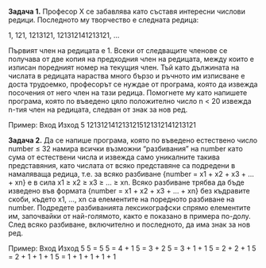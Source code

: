 **Задача 1.** Професор Х се забавлява като съставя интересни числови редици. Последното му творчество е следната редица:

1, 121, 1213121, 121312141213121, …

Първият член на редицата е 1. Всеки от следващите членове се получава от две копия на предходния член на редицата, между които е изписан поредният номер на текущия член. Тъй като дължината на числата в редицата нараства много бързо и ръчното им изписване е доста трудоемко, професорът се нуждае от програма, която да извежда посочения от него член на тази редица. Помогнете му като напишете програма, която по въведено цяло положително число n < 20 извежда n-тия член на редицата, следван от знак за нов ред.

Пример:
Вход	Изход
5	1213121412131215121312141213121


**Задача 2.** Да се напише програма, която по въведено естествено число number ≤ 32 намира всички възможни “разбивания” на number като сума от естествени числа и извежда само уникалните такива представяния, като числата от всяко представяне са подредени в намаляваща редица, т.е. за всяко разбиване {number = x1 + x2 + x3 + … + xn} е в сила x1 ≥ x2 ≥ x3 ≥ … ≥ xn. Всяко разбиване трябва да бъде изведено във формата {number = x1 + x2 + x3 + … + xn} без къдравите скоби, където x1, …, xn са елементите на поредното разбиване на number. Подредете разбиванията лексикографски спрямо елементите им, започвайки от най-голямото, както е показано в примера по-долу. След всяко разбиване, включително и последното, да има знак за нов ред.

Пример:
Вход	Изход
5	5 = 5
5 = 4 + 1
5 = 3 + 2
5 = 3 + 1 + 1
5 = 2 + 2 + 1
5 = 2 + 1 + 1 + 1
5 = 1 + 1 + 1 + 1 + 1

